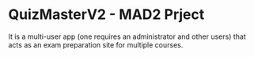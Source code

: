 # QuizMasterV2 - MAD2 Prject
It is a multi-user app (one requires an administrator and other users) that acts as an exam preparation site for multiple courses.
